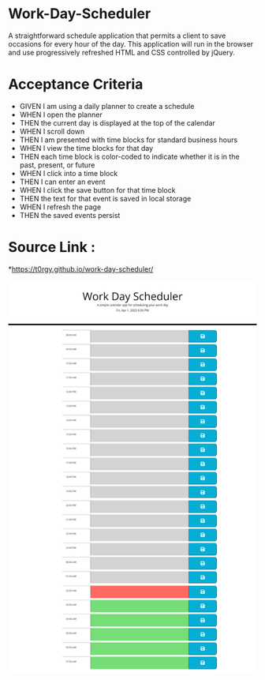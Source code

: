 # Work-Day-Scheduler
A straightforward schedule application that permits a client to save occasions for every hour of the day. This application will run in the browser and use progressively refreshed HTML and CSS controlled by jQuery.

# Acceptance Criteria
* GIVEN I am using a daily planner to create a schedule
* WHEN I open the planner
* THEN the current day is displayed at the top of the calendar
* WHEN I scroll down
* THEN I am presented with time blocks for standard business hours
* WHEN I view the time blocks for that day
* THEN each time block is color-coded to indicate whether it is in the past, present, or future
* WHEN I click into a time block
* THEN I can enter an event
* WHEN I click the save button for that time block
* THEN the text for that event is saved in local storage
* WHEN I refresh the page
* THEN the saved events persist

# Source Link : 
*https://t0rgy.github.io/work-day-scheduler/

![img](./assets/WDS-screenshot.png)

